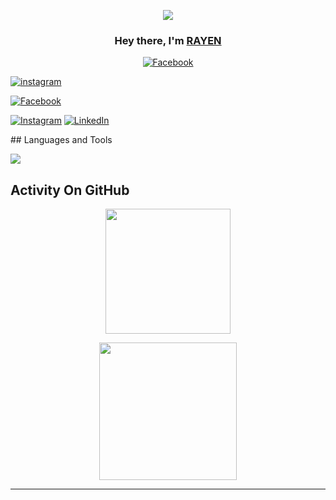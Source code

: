 <p align="center">
<img src="https://readme-typing-svg.demolab.com/?lines=Software%20Engineering%20Student;2+%2B%20years%20of%20coding%20experience;Content%20Creator%20&font=Fira%20Code&center=true&width=700&height=45&color=fff53a&vCenter=true&pause=1000&size=25" /></a>
</p>

<h3 align="center">Hey there, I'm <a href="https://github.com/Rayen-JN">RAYEN</a></h3>
<p align="center">
<a href="https://www.facebook.com/profile.php?id=100082337747453"><img alt="Facebook" src="https://img.shields.io/badge/Facebook-%231877F2.svg?logo=Facebook&logoColor=white"/></a>

<a href="https://instagram.com/_rayen_jouini"><img alt="instagram" src="https://img.shields.io/badge/Instagram-%23E4405F.svg?logo=Instagram&logoColor=white"/></a>

<a href="https://www.facebook.com/profile.php?id=100082337747453"><img alt="Facebook" src="https://img.shields.io/badge/Facebook-%231877F2.svg?logo=Facebook&logoColor=white"/></a>

[![Instagram](https://img.shields.io/badge/Instagram-%23E4405F.svg?logo=Instagram&logoColor=white)](https://instagram.com/_rayen_jouini)
[![LinkedIn](https://img.shields.io/badge/LinkedIn-%230077B5.svg?logo=linkedin&logoColor=white)](https://linkedin.com/in/rayencodecraft) 
</p>
## Languages and Tools

<p align="left"> <a href="https://github.com/thinkright20"><img src="https://skillicons.dev/icons?i=vscode,replit,github,mongodb,css,html,js,express,bots,nodejs"> </a> </p>



## Activity On GitHub
<p align="center">
<img height="200px" src="https://github-readme-streak-stats.herokuapp.com/?user=Rayen-JN&theme=radical&hide_border=true">
</p>
<p align="center">
<img height="220px" src="https://github-readme-stats.vercel.app/api?username=Rayen-JN&theme=radical&hide_border=true&include_all_commits=true&count_private=true">
</p>

---
